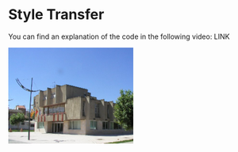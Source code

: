 # Style Transfer

You can find an explanation of the code in the following video: LINK

<img src="utebo.jpg" width="50%" />
